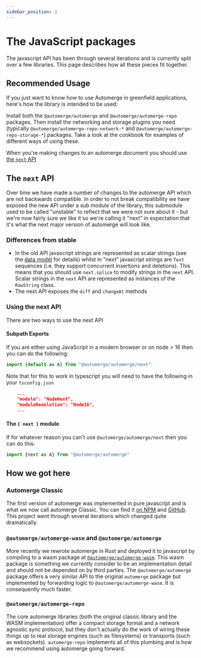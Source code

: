 ```yaml
---
sidebar_position: 2
---
```

# The JavaScript packages

The javascript API has been through several iterations and is currently split over a few libraries. This page describes how all these pieces fit together.

## Recommended Usage

If you just want to know how to use Automerge in greenfield applications, here's how the library is intended to be used:

Install both the `@automerge/automerge` and `@automerge/automerge-repo` packages. Then install the networking and storage plugins you need (typically `@automerge/automerge-repo-network-*` and `@automerge/automerge-repo-storage-*`) packages. Take a look at the cookbook for examples of different ways of using these.

When you're making changes to an automerge document you should use [the `next` API](#the-next-api)

## The `next` API

Over time we have made a number of changes to the automerge API which are not backwards compatible. In order to not break compatibility we have exposed the new API under a sub module of the library, this submodule used to be called "unstable" to reflect that we were not sure about it - but we're now fairly sure we like it so we're calling it "next" in expectation that it's what the next major version of automerge will look like.

### Differences from stable

* In the old API javascript strings are represented as scalar strings (see the [data model](./concepts/data_model.md) for details) whilst in "next" javascript strings are `Text` sequences (i.e. they support concurrent insertions and deletions). This means that you should use `next.splice` to modify strings in the `next` API. Scalar strings in the `next` API are represented as instances of the `RawString` class.
* The next API exposes the `diff` and `changeAt` methods

### Using the next API

There are two ways to use the next API

#### Subpath Exports

If you are either using JavaScript in a modern browser or on node > 16 then you can do the following:

```javascript
import {default as A} from "@automerge/automerge/next"
```

Note that for this to work in typescript you will need to have the following in your `tsconfig.json`

```json
    ...
    "module": "NodeNext",
    "moduleResolution": "Node16",
    ...
```

#### The `{ next }` module

If for whatever reason you can't use `@automerge/automerge/next` then you can do this:

```javascript
import {next as A} from "@automerge/automerge"
```

## How we got here

### Automerge Classic

The first version of automerge was implemented in pure javascript and is what we now call automerge Classic. You can find it [on NPM](https://www.npmjs.com/package/automerge) and [GitHub](https://github.com/automerge/automerge-classic). This project went through several iterations which changed quite dramatically.

### `@automerge/automerge-wasm` and `@automerge/automerge`

More recently we rewrote automerge in Rust and deployed it to javascript by compiling to a wasm package at [`@automerge/automerge-wasm`](https://www.npmjs.com/package/@automerge/automerge-wasm). This wasm package is something we currently consider to be an implementation detail and should not be depended on by third parties. The `@automerge/automerge` package offers a very similar API to the original `automerge` package but implemented by forwarding logic to `@automerge/automerge-wasm`. It is consequently much faster.

### `@automerge/automerge-repo`

The core automerge libraries (both the original classic library and the WASM implementation) offer a compact storage format and a network agnostic sync protocol, but they don't actually do the work of wiring these things up to real storage engines (such as filesystems) or transports (such as websockets). `automerge-repo` implements all of this plumbing and is how we recommend using automerge going forward.


